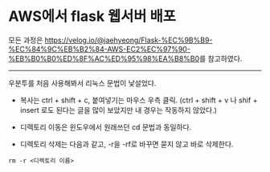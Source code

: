 # AWS에서 flask 웹서버 배포



모든 과정은 <https://velog.io/@jaehyeong/Flask-%EC%9B%B9-%EC%84%9C%EB%B2%84-AWS-EC2%EC%97%90-%EB%B0%B0%ED%8F%AC%ED%95%98%EA%B8%B0>를 참고하였다. 



--------------------------



우분투를 처음 사용해봐서 리눅스 문법이 낯설었다.



- 복사는 ctrl + shift + c, 붙여넣기는 마우스 우측 클릭. (ctrl + shift + v 나 shif + insert 로도 된다는 글을 많이 보았지만 내 경우는 작동하지 않았다.)



- 디렉토리 이동은 윈도우에서 원래쓰던 cd 문법과 동일하다.



- 디렉토리 삭제는 다음과 같고, -r을 -rf로 바꾸면 묻지 않고 바로 삭제한다.

```
rm -r <디렉토리 이름>
```
